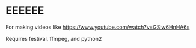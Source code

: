 # EEEEEE

For making videos like https://www.youtube.com/watch?v=GSlw6HnHA6s

Requires festival, ffmpeg, and python2